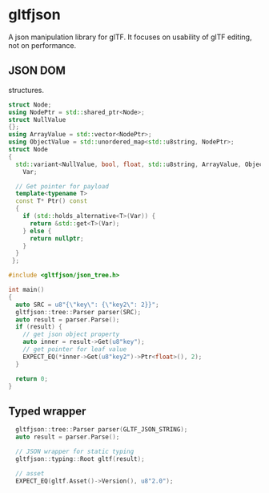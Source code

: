 # gltfjson

A json manipulation library for glTF.
It focuses on usability of glTF editing, not on performance.

## JSON DOM

structures.

```c++
struct Node;
using NodePtr = std::shared_ptr<Node>;
struct NullValue
{};
using ArrayValue = std::vector<NodePtr>;
using ObjectValue = std::unordered_map<std::u8string, NodePtr>;
struct Node
{
  std::variant<NullValue, bool, float, std::u8string, ArrayValue, ObjectValue>
    Var;

  // Get pointer for payload
  template<typename T>
  const T* Ptr() const
  {
    if (std::holds_alternative<T>(Var)) {
      return &std::get<T>(Var);
    } else {
      return nullptr;
    }
  }
 };
```

```c++
#include <gltfjson/json_tree.h>

int main()
{
  auto SRC = u8"{\"key\": {\"key2\": 2}}";
  gltfjson::tree::Parser parser(SRC);
  auto result = parser.Parse();
  if (result) {
    // get json object property
    auto inner = result->Get(u8"key");
    // get pointer for leaf value
    EXPECT_EQ(*inner->Get(u8"key2")->Ptr<float>(), 2);
  }

  return 0;
}
```

## Typed wrapper

```c++
  gltfjson::tree::Parser parser(GLTF_JSON_STRING);
  auto result = parser.Parse();

  // JSON wrapper for static typing
  gltfjson::typing::Root gltf(result);

  // asset
  EXPECT_EQ(gltf.Asset()->Version(), u8"2.0");
```
